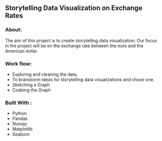## Storytelling Data Visualization on Exchange Rates

### About:

The aim of this project is to create storytelling data visualization. Our focus in the project will be on the exchange rate between the euro and the American dollar. 

### Work flow:

 * Exploring and cleaning the data.
 * To brainstorm ideas for storytelling data visualizations and chose one.
 * Sketching a Graph
 * Codeing the Graph

### Built With :

 * Python 
 * Pandas
 * Numpy
 * Matplotlib
 * Seaborn
 